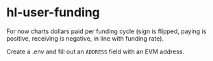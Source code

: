 # hl-user-funding

For now charts dollars paid per funding cycle (sign is flipped, paying is positive, receiving is negative, in line with funding rate).

Create a .env and fill out an `ADDRESS` field with an EVM address.